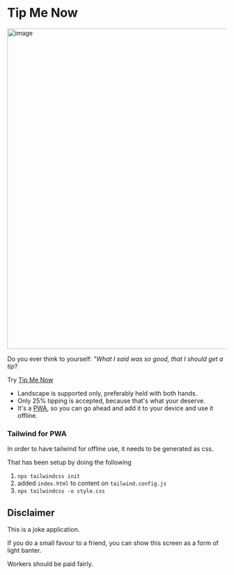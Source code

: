 # Tip Me Now

<img width="735" alt="image" src="https://github.com/GreyTeddy/tip-me-now/assets/38925592/173fdd35-5152-4aa2-8335-4cc2a8a7912f">

Do you ever think to yourself: _"What I said was so good, that I should get a tip_?

Try [Tip Me Now](https://greyteddy.github.io/tip-me-now/)

- Landscape is supported only, preferably held with both hands.
- Only 25% tipping is accepted, because that's what your deserve. 
- It's a [PWA](https://www.youtube.com/watch?v=sFsRylCQblw), so you can go ahead and add it to your device and use it offline.

### Tailwind for PWA

In order to have tailwind for offline use, it needs to be generated as css.

That has been setup by doing the following

1. `npx tailwindcss init`
2. added `index.html` to content on `tailwind.config.js`
3. `npx tailwindcss -o style.css`

## Disclaimer

This is a joke application.

If you do a small favour to a friend, you can show this screen as a form of light banter.

Workers should be paid fairly.
